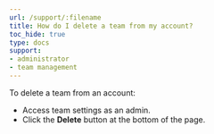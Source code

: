 ```yaml
---
url: /support/:filename
title: How do I delete a team from my account?  
toc_hide: true
type: docs
support:
- administrator
- team management
---
```

To delete a team from an account:

- Access team settings as an admin.
- Click the **Delete** button at the bottom of the page.